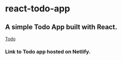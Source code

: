 # react-todo-app
## A simple Todo App built with React.
[Todo](https://unknown-todo-app.netlify.app/)
### Link to Todo app hosted on Netlify.

